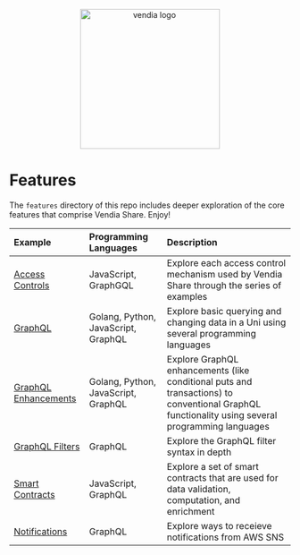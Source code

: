 <p align="center">
  <a href="https://vendia.net/">
    <img src="https://www.vendia.com/images/logo/logo.svg" alt="vendia logo" width="250px">
  </a>
</p>

# Features
The `features` directory of this repo includes deeper exploration of the core features that comprise Vendia Share. Enjoy!

| Example                                                      | Programming Languages               | Description                                                                                                                                     |
|:-------------------------------------------------------------|:------------------------------------|:------------------------------------------------------------------------------------------------------------------------------------------------|
| [Access Controls](share/access-controls/README.md)           | JavaScript, GraphGQL                | Explore each access control mechanism used by Vendia Share through the series of examples                                                       |
| [GraphQL](share/graphql/README.md)                           | Golang, Python, JavaScript, GraphQL | Explore basic querying and changing data in a Uni using several programming languages                                                           |
| [GraphQL Enhancements](share/graphql-enhancements/README.md) | Golang, Python, JavaScript, GraphQL | Explore GraphQL enhancements (like conditional puts and transactions) to conventional GraphQL functionality using several programming languages |
| [GraphQL Filters](share/graphql-filters/README.md)           | GraphQL                             | Explore the GraphQL filter syntax in depth                                                                                                      |
| [Smart Contracts](share/smart-contracts/README.md)           | JavaScript, GraphQL                 | Explore a set of smart contracts that are used for data validation, computation, and enrichment                                                 |
| [Notifications](share/notifications/README.md)               | GraphQL                             | Explore ways to receieve notifications from AWS SNS                                                                                                  |

